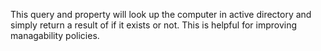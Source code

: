 This query and property will look up the computer in active directory and simply return a result
of if it exists or not. This is helpful for improving managability policies.